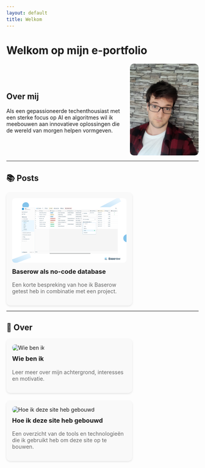 ```yaml
---
layout: default
title: Welkom
---
```


# Welkom op mijn e-portfolio

<div style="display: flex; align-items: center; justify-content: space-between; gap: 20px; flex-wrap: wrap;">
  <div style="flex: 1 1 300px;">
    <h2>Over mij</h2>
    <p>Als een gepassioneerde techenthousiast met een sterke focus op AI en algoritmes wil ik meebouwen aan innovatieve oplossingen die de wereld van morgen helpen vormgeven.</p>
  </div>
  <img src="assets/img/20230913_124810.jpg" alt="Jensen Caestecker" style="width: 180px; border-radius: 10px;">
</div>

---

## 📚 Posts

<div style="display: flex; flex-wrap: wrap; gap: 20px; justify-content: flex-start;">

  <div style="width: 300px; background: #f9f9f9; border-radius: 10px; padding: 15px; box-shadow: 0 2px 5px rgba(0,0,0,0.1);">
    <a href="{{ post.url }}" style="text-decoration: none; color: inherit;">
      <img src="/assets/img/baserow.png" alt="Baserow als no-code database" style="width: 100%; border-radius: 8px;"/>
      <h3 style="margin-top: 10px;">Baserow als no-code database</h3>
      <p style="color: #666;">Een korte bespreking van hoe ik Baserow getest heb in combinatie met een project.</p>
    </a>
  </div>

  <!-- Voeg meer cards toe zoals hierboven -->

</div>

---

## 📄 Over

<div style="display: flex; flex-wrap: wrap; gap: 20px; justify-content: flex-start;">

  <div style="width: 300px; background: #f9f9f9; border-radius: 10px; padding: 15px; box-shadow: 0 2px 5px rgba(0,0,0,0.1);">
    <a href="{{ '/about.html' | relative_url }}" style="text-decoration: none; color: inherit;">
      <img src="/assets/img/wie-ben-ik.jpg" alt="Wie ben ik" style="width: 100%; border-radius: 8px;"/>
      <h3 style="margin-top: 10px;">Wie ben ik</h3>
      <p style="color: #666;">Leer meer over mijn achtergrond, interesses en motivatie.</p>
    </a>
  </div>

  <div style="width: 300px; background: #f9f9f9; border-radius: 10px; padding: 15px; box-shadow: 0 2px 5px rgba(0,0,0,0.1);">
    <a href="{{ '/how-i-built-this.html' | relative_url }}" style="text-decoration: none; color: inherit;">
      <img src="/assets/img/how-i-built.jpg" alt="Hoe ik deze site heb gebouwd" style="width: 100%; border-radius: 8px;"/>
      <h3 style="margin-top: 10px;">Hoe ik deze site heb gebouwd</h3>
      <p style="color: #666;">Een overzicht van de tools en technologieën die ik gebruikt heb om deze site op te bouwen.</p>
    </a>
  </div>

</div>
